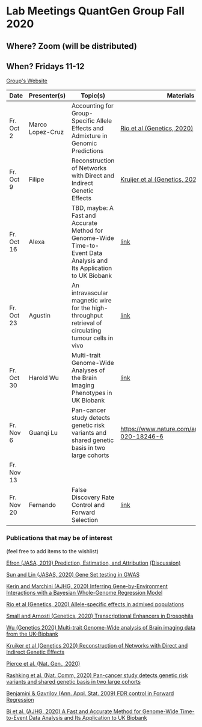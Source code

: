 
# Lab Meetings QuantGen Group Fall 2020

## Where? Zoom (will be distributed)

## When? Fridays 11-12

[Group's Website](http://quantgen.github.io/)

| Date           | Presenter(s)     |  Topic(s)        |  Materials    |
| -------------  | ---------------- | ---------------- | ------------- |
|Fr. Oct 2| Marco Lopez-Cruz | Accounting for Group-Specific Allele Effects and Admixture in Genomic Predictions | [Rio et al (Genetics, 2020)](https://www.genetics.org/content/216/1/27)|
|Fr. Oct 9| Filipe  | Reconstruction of Networks with Direct and Indirect Genetic Effects |[Kruijer et al (Genetics, 2020)](https://www.genetics.org/content/214/4/781)|
|Fr. Oct 16| Alexa | TBD, maybe: A Fast and Accurate Method for Genome-Wide Time-to-Event Data Analysis and Its Application to UK Biobank  | [link](https://www.sciencedirect.com/science/article/abs/pii/S0002929720301919) |
|Fr. Oct 23| Agustin | An intravascular magnetic wire for the high-throughput retrieval of circulating tumour cells in vivo | [link](https://www.nature.com/articles/s41551-018-0257-3)|
|Fr. Oct 30| Harold Wu | Multi-trait Genome-Wide Analyses of the Brain Imaging Phenotypes in UK Biobank | [link](https://search-proquest-com.proxy2.cl.msu.edu/docview/2435552496?pq-origsite=summon) |
|Fr. Nov 6|  Guanqi Lu| Pan-cancer study detects genetic risk variants and shared genetic basis in two large cohorts | https://www.nature.com/articles/s41467-020-18246-6|
|Fr. Nov 13|  |  | |
|Fr. Nov 20| Fernando | False Discovery Rate Control and Forward Selection | [link](https://projecteuclid.org/download/pdfview_1/euclid.aoas/1239888367) |

### Publications that may be of interest 
(feel free to add items to the wishlist)

[Efron (JASA, 2019) Prediction, Estimation, and Attribution](https://amstat.tandfonline.com/doi/abs/10.1080/01621459.2020.1762613?journalCode=uasa20) [(Discussion)](https://www.tandfonline.com/doi/abs/10.1080/01621459.2020.1762617)

[Sun and Lin (JASAS, 2020) Gene Set testing in GWAS](https://www.tandfonline.com/doi/full/10.1080/01621459.2019.1660170)

[Kerin and Marchini (AJHG, 2020) Inferring Gene-by-Environment Interactions with a Bayesian Whole-Genome Regression Model ](https://www.sciencedirect.com/science/article/pii/S0002929720302779)

[Rio et al (Genetics, 2020) Allele-specific effects in admixed populations](https://www.genetics.org/content/216/1/27)

[Small and Arnosti (Genetics, 2020) Transcriptional Enhancers in Drosophila](https://www.genetics.org/content/216/1/1)

[Wu (Genetics 2020) Multi-trait Genome-Wide analysis of Brain imaging data from the UK-Biobank](https://www.genetics.org/content/215/4/947)

[Kruiker et al (Genetics 2020) Reconstruction of Networks with Direct and Indirect Genetic Effects](https://www.genetics.org/content/214/4/781)

[Pierce et al. (Nat. Gen., 2020)](https://www.nature.com/articles/s41531-020-00125-y)

[Rashking et al. (Nat. Comm, 2020) Pan-cancer study detects genetic risk variants and shared genetic basis in two large cohorts](https://www.nature.com/articles/s41467-020-18246-6)

[Benjamini & Gavrilov (Ann. Appl. Stat. 2009) FDR control in Forward Regression](https://projecteuclid.org/euclid.aoas/1239888367)

[Bi et al. (AJHG, 2020) A Fast and Accurate Method for Genome-Wide Time-to-Event Data Analysis and Its Application to UK Biobank](https://www.sciencedirect.com/science/article/abs/pii/S0002929720301919)
